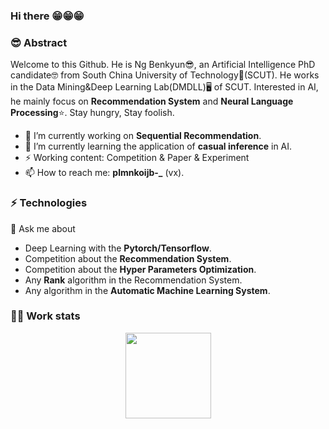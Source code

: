 ### Hi there 😁😁😁

### 😎 Abstract
Welcome to this Github. He is Ng Benkyun😎, an Artificial Intelligence PhD candidate🤓 from South China University of Technology🏫(SCUT). He works in the Data Mining&Deep Learning Lab(DMDLL)🖥️ of SCUT. Interested in AI, he mainly focus on **Recommendation System** and **Neural Language Processing**⭐. Stay hungry, Stay foolish.

- 🔭 I’m currently working on **Sequential Recommendation**.
- 🌱 I’m currently learning the application of **casual inference** in AI.
- ⚡ Working content: Competition & Paper & Experiment
- 📫 How to reach me: **plmnkoijb-_** (vx).

### ⚡ Technologies
💬 Ask me about
- Deep Learning with the **Pytorch/Tensorflow**.
- Competition about the **Recommendation System**.
- Competition about the **Hyper Parameters Optimization**.
- Any **Rank** algorithm in the Recommendation System.
- Any algorithm in the **Automatic Machine Learning System**.

### 👨‍💻 Work stats
<div align="center"> <img height="137px" src="https://github-readme-stats.vercel.app/api?username=KNwbq&hide_title=true&hide_border=true&hide=prs&show_icons=trueline_height=21&text_color=000&icon_color=000&bg_color=0,CCCCCC,999999,666666&theme=graywhite" />



<!--
**KNwbq/KNwbq** is a ✨ _special_ ✨ repository because its `README.md` (this file) appears on your GitHub profile.

Here are some ideas to get you started:

- 🔭 I’m currently working on ...
- 🌱 I’m currently learning ...
- 👯 I’m looking to collaborate on ...
- 🤔 I’m looking for help with ...
- 💬 Ask me about ...
- 📫 How to reach me: ...
- 😄 Pronouns: ...
- ⚡ Fun fact: ...
-->

